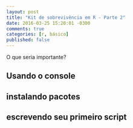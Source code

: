 ```yaml
---
layout: post
title: "Kit de sobrevivência em R - Parte 2"
date: 2016-03-25 15:20:01 -0300
comments: true
categories: [r, básico]
published: false
---
```


O que seria importante?

## Usando o console

## instalando pacotes

## escrevendo seu primeiro script


